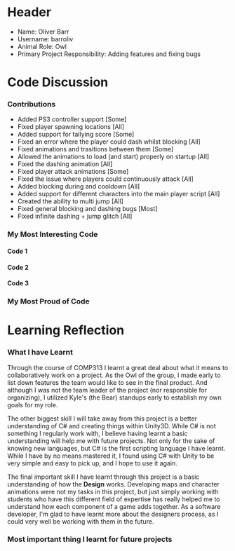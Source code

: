 # Header
* Name: Oliver Barr
* Username: barroliv
* Animal Role: Owl
* Primary Project Responsibility: Adding features and fixing bugs

# Code Discussion

### Contributions
* Added PS3 controller support [Some]
* Fixed player spawning locations [All]
* Added support for tallying score [Some]
* Fixed an error where the player could dash whilst blocking [All]
* Fixed animations and trasitions between them [Some]
* Allowed the animations to load (and start) properly on startup [All]
* Fixed the dashing animation [All]
* Fixed player attack animations [Some]
* Fixed the issue where players could continuously attack [All]
* Added blocking during and cooldown [All]
* Added support for different characters into the main player script [All]
* Created the ability to multi jump [All]
* Fixed general blocking and dashing bugs [Most]
* Fixed infinite dashing + jump glitch [All]

### My Most Interesting Code 
#### Code 1
#### Code 2
#### Code 3
### My Most Proud of Code 

# Learning Reflection
### What I have Learnt
Through the course of COMP313 I learnt a great deal about what it means to collaboratively work on a project. As the Owl of the group, I made early to list down features the team would like to see in the final product. And although I was not the team leader of the project (nor responsible for organizing), I utilized Kyle's (the Bear) standups early to establish my own goals for my role.

The other biggest skill I will take away from this project is a better understanding of C# and creating things within Unity3D. While C# is not something I regularly work with, I believe having learnt a basic understanding will help me with future projects. Not only for the sake of knowing new languages, but C# is the first scripting language I have learnt. While I have by no means mastered it, I found using C# with Unity to be very simple and easy to pick up, and I hope to use it again.

The final important skill I have learnt through this project is a basic understanding of how the __Design__ works. Developing maps and character animations were not my tasks in this project, but just simply working with students who have this different field of expertise has really helped me to understand how each component of a game adds together. As a software developer, I'm glad to have learnt more about the designers process, as I could very well be working with them in the future.
### Most important thing I learnt for future projects
